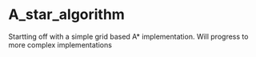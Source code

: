 # A_star_algorithm
Startting off with a simple grid based A* implementation. Will progress to more complex implementations
